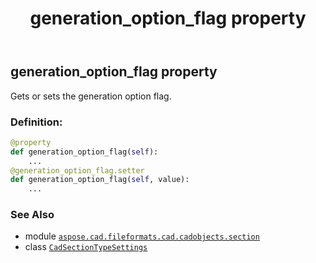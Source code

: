 ﻿---
title: generation_option_flag property
second_title: Aspose.CAD for Python via .NET API References
description: 
type: docs
weight: 50
url: /python-net/aspose.cad.fileformats.cad.cadobjects.section/cadsectiontypesettings/generation_option_flag/
is_root: false
---

## generation_option_flag property


Gets or sets the generation option flag.
### Definition:
```python
@property
def generation_option_flag(self):
    ...
@generation_option_flag.setter
def generation_option_flag(self, value):
    ...
```

### See Also
* module [`aspose.cad.fileformats.cad.cadobjects.section`](../../)
* class [`CadSectionTypeSettings`](/cad/python-net/aspose.cad.fileformats.cad.cadobjects.section/cadsectiontypesettings)
